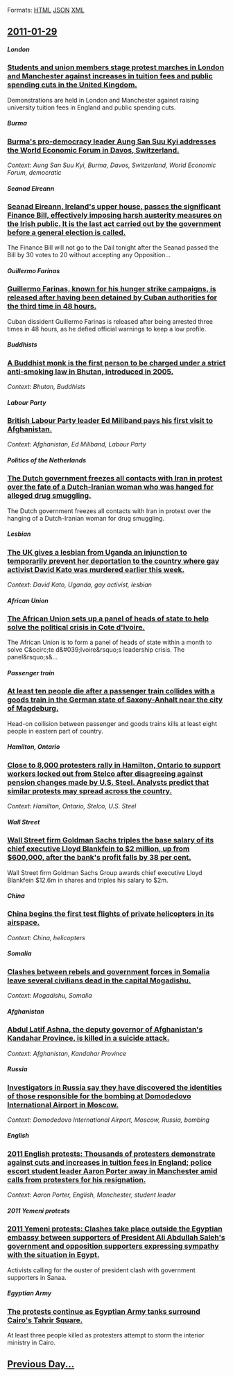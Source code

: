 
Formats: [HTML](2011/01/29/index.html)  [JSON](2011/01/29/index.json)  [XML](2011/01/29/index.xml)  

## [2011-01-29](/news/2011/01/29/index.md)

##### London
### [Students and union members stage protest marches in London and Manchester against increases in tuition fees and public spending cuts in the United Kingdom. ](/news/2011/01/29/students-and-union-members-stage-protest-marches-in-london-and-manchester-against-increases-in-tuition-fees-and-public-spending-cuts-in-the.md)
Demonstrations are held in London and Manchester against raising university tuition fees in England and public spending cuts.

##### Burma
### [Burma's pro-democracy leader Aung San Suu Kyi addresses the World Economic Forum in Davos, Switzerland. ](/news/2011/01/29/burma-s-pro-democracy-leader-aung-san-suu-kyi-addresses-the-world-economic-forum-in-davos-switzerland.md)
_Context: Aung San Suu Kyi, Burma, Davos, Switzerland, World Economic Forum, democratic_

##### Seanad Eireann
### [Seanad Eireann, Ireland's upper house, passes the significant Finance Bill, effectively imposing harsh austerity measures on the Irish public. It is the last act carried out by the government before a general election is called. ](/news/2011/01/29/seanad-aireann-ireland-s-upper-house-passes-the-significant-finance-bill-effectively-imposing-harsh-austerity-measures-on-the-irish-publ.md)
The Finance Bill will not go to the D&aacute;il tonight after the Seanad passed the Bill by 30 votes to 20 without accepting any Opposition&hellip;

##### Guillermo Farinas
### [Guillermo Farinas, known for his hunger strike campaigns, is released after having been detained by Cuban authorities for the third time in 48 hours. ](/news/2011/01/29/guillermo-faria-as-known-for-his-hunger-strike-campaigns-is-released-after-having-been-detained-by-cuban-authorities-for-the-third-time-in.md)
Cuban dissident Guillermo Farinas is released after being arrested three times in 48 hours, as he defied official warnings to keep a low profile.

##### Buddhists
### [A Buddhist monk is the first person to be charged under a strict anti-smoking law in Bhutan, introduced in 2005. ](/news/2011/01/29/a-buddhist-monk-is-the-first-person-to-be-charged-under-a-strict-anti-smoking-law-in-bhutan-introduced-in-2005.md)
_Context: Bhutan, Buddhists_

##### Labour Party
### [British Labour Party leader Ed Miliband pays his first visit to Afghanistan. ](/news/2011/01/29/british-labour-party-leader-ed-miliband-pays-his-first-visit-to-afghanistan.md)
_Context: Afghanistan, Ed Miliband, Labour Party_

##### Politics of the Netherlands
### [The Dutch government freezes all contacts with Iran in protest over the fate of a Dutch-Iranian woman who was hanged for alleged drug smuggling. ](/news/2011/01/29/the-dutch-government-freezes-all-contacts-with-iran-in-protest-over-the-fate-of-a-dutch-iranian-woman-who-was-hanged-for-alleged-drug-smuggl.md)
The Dutch government freezes all contacts with Iran in protest over the hanging of a Dutch-Iranian woman for drug smuggling.

##### Lesbian
### [The UK gives a lesbian from Uganda an injunction to temporarily prevent her deportation to the country where gay activist David Kato was murdered earlier this week. ](/news/2011/01/29/the-uk-gives-a-lesbian-from-uganda-an-injunction-to-temporarily-prevent-her-deportation-to-the-country-where-gay-activist-david-kato-was-mur.md)
_Context: David Kato, Uganda, gay activist, lesbian_

##### African Union
### [The African Union sets up a panel of heads of state to help solve the political crisis in Cote d'Ivoire. ](/news/2011/01/29/the-african-union-sets-up-a-panel-of-heads-of-state-to-help-solve-the-political-crisis-in-ca-te-d-ivoire.md)
The&#x20;African&#x20;Union&#x20;is&#x20;to&#x20;form&#x20;a&#x20;panel&#x20;of&#x20;heads&#x20;of&#x20;state&#x20;within&#x20;a&#x20;month&#x20;to&#x20;solve&#x20;C&amp;ocirc&#x3B;te&#x20;d&amp;&#x23;039&#x3B;Ivoire&amp;rsquo&#x3B;s&#x20;leadership&#x20;crisis.&#x20;The&#x20;panel&amp;rsquo&#x3B;s&...

##### Passenger train
### [At least ten people die after a passenger train collides with a goods train in the German state of Saxony-Anhalt near the city of Magdeburg. ](/news/2011/01/29/at-least-ten-people-die-after-a-passenger-train-collides-with-a-goods-train-in-the-german-state-of-saxony-anhalt-near-the-city-of-magdeburg.md)
Head-on collision between passenger and goods trains kills at least eight people in eastern part of country.

##### Hamilton, Ontario
### [Close to 8,000 protesters rally in Hamilton, Ontario to support workers locked out from Stelco after disagreeing against pension changes made by U.S. Steel. Analysts predict that similar protests may spread across the country. ](/news/2011/01/29/close-to-8-000-protesters-rally-in-hamilton-ontario-to-support-workers-locked-out-from-stelco-after-disagreeing-against-pension-changes-mad.md)
_Context: Hamilton, Ontario, Stelco, U.S. Steel_

##### Wall Street
### [Wall Street firm Goldman Sachs triples the base salary of its chief executive Lloyd Blankfein to $2 million, up from $600,000, after the bank's profit falls by 38 per cent. ](/news/2011/01/29/wall-street-firm-goldman-sachs-triples-the-base-salary-of-its-chief-executive-lloyd-blankfein-to-2-million-up-from-600-000-after-the-ban.md)
Wall Street firm Goldman Sachs Group awards chief executive Lloyd Blankfein $12.6m in shares and triples his salary to $2m.

##### China
### [China begins the first test flights of private helicopters in its airspace. ](/news/2011/01/29/china-begins-the-first-test-flights-of-private-helicopters-in-its-airspace.md)
_Context: China, helicopters_

##### Somalia
### [Clashes between rebels and government forces in Somalia leave several civilians dead in the capital Mogadishu. ](/news/2011/01/29/clashes-between-rebels-and-government-forces-in-somalia-leave-several-civilians-dead-in-the-capital-mogadishu.md)
_Context: Mogadishu, Somalia_

##### Afghanistan
### [Abdul Latif Ashna, the deputy governor of Afghanistan's Kandahar Province, is killed in a suicide attack. ](/news/2011/01/29/abdul-latif-ashna-the-deputy-governor-of-afghanistan-s-kandahar-province-is-killed-in-a-suicide-attack.md)
_Context: Afghanistan, Kandahar Province_

##### Russia
### [Investigators in Russia say they have discovered the identities of those responsible for the bombing at Domodedovo International Airport in Moscow. ](/news/2011/01/29/investigators-in-russia-say-they-have-discovered-the-identities-of-those-responsible-for-the-bombing-at-domodedovo-international-airport-in.md)
_Context: Domodedovo International Airport, Moscow, Russia, bombing_

##### English
### [2011 English protests: Thousands of protesters demonstrate against cuts and increases in tuition fees in England; police escort student leader Aaron Porter away in Manchester amid calls from protesters for his resignation. ](/news/2011/01/29/2011-english-protests-thousands-of-protesters-demonstrate-against-cuts-and-increases-in-tuition-fees-in-england-police-escort-student-lead.md)
_Context: Aaron Porter, English, Manchester, student leader_

##### 2011 Yemeni protests
### [2011 Yemeni protests: Clashes take place outside the Egyptian embassy between supporters of President Ali Abdullah Saleh's government and opposition supporters expressing sympathy with the situation in Egypt. ](/news/2011/01/29/2011-yemeni-protests-clashes-take-place-outside-the-egyptian-embassy-between-supporters-of-president-ali-abdullah-saleh-s-government-and-op.md)
Activists calling for the ouster of president clash with government supporters in Sanaa.

##### Egyptian Army
### [The protests continue as Egyptian Army tanks surround Cairo's Tahrir Square. ](/news/2011/01/29/the-protests-continue-as-egyptian-army-tanks-surround-cairo-s-tahrir-square.md)
At least three people killed as protesters attempt to storm the interior ministry in Cairo.

## [Previous Day...](/news/2011/01/28/index.md)

